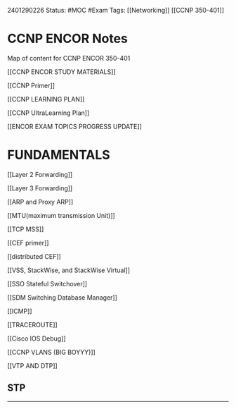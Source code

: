 
2401290226
	Status: #MOC #Exam 
		Tags: [[Networking]] [[CCNP 350-401]]

# CCNP ENCOR Notes

Map of content for CCNP ENCOR 350-401

[[CCNP ENCOR STUDY MATERIALS]]

[[CCNP Primer]]

[[CCNP LEARNING PLAN]] 

[[CCNP UltraLearning Plan]]

[[ENCOR EXAM TOPICS  PROGRESS UPDATE]]
# FUNDAMENTALS

[[Layer 2 Forwarding]]

[[Layer 3 Forwarding]] 

[[ARP and Proxy ARP]] 

[[MTU(maximum transmission Unit)]]

[[TCP MSS]] 

[[CEF primer]]

[[distributed CEF]]

[[VSS, StackWise, and StackWise Virtual]]

[[SSO Stateful Switchover]]

[[SDM Switching Database Manager]]

[[ICMP]]

[[TRACEROUTE]]

[[Cisco IOS Debug]]

[[CCNP VLANS (BIG BOYYY)]]

[[VTP AND DTP]]

## STP










---

